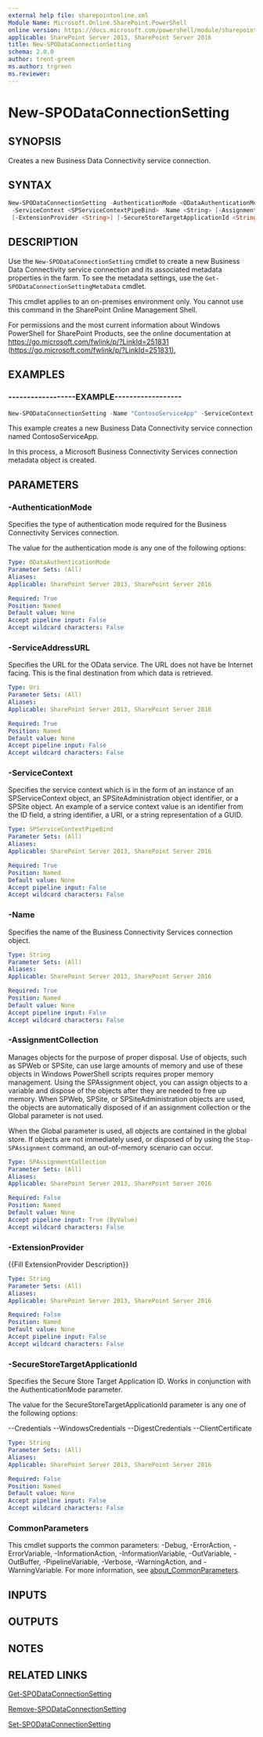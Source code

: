 ```yaml
---
external help file: sharepointonline.xml
Module Name: Microsoft.Online.SharePoint.PowerShell
online version: https://docs.microsoft.com/powershell/module/sharepoint-online/new-spodataconnectionsetting
applicable: SharePoint Server 2013, SharePoint Server 2016
title: New-SPODataConnectionSetting
schema: 2.0.0
author: trent-green
ms.author: trgreen
ms.reviewer:
---
```


# New-SPODataConnectionSetting

## SYNOPSIS

Creates a new Business Data Connectivity service connection.

## SYNTAX

```powershell
New-SPODataConnectionSetting -AuthenticationMode <ODataAuthenticationMode> -ServiceAddressURL <Uri>
 -ServiceContext <SPServiceContextPipeBind> -Name <String> [-AssignmentCollection <SPAssignmentCollection>]
 [-ExtensionProvider <String>] [-SecureStoreTargetApplicationId <String>] [<CommonParameters>]
```

## DESCRIPTION

Use the `New-SPODataConnectionSetting` cmdlet to create a new Business Data Connectivity service connection and its associated metadata properties in the farm.
To see the metadata settings, use the `Get-SPODataConnectionSettingMetaData` cmdlet.

This cmdlet applies to an on-premises environment only.
You cannot use this command in the SharePoint Online Management Shell.

For permissions and the most current information about Windows PowerShell for SharePoint Products, see the online documentation at <https://go.microsoft.com/fwlink/p/?LinkId=251831> (<https://go.microsoft.com/fwlink/p/?LinkId=251831).>

## EXAMPLES

### ------------------EXAMPLE------------------

```powershell
New-SPODataConnectionSetting -Name "ContosoServiceApp" -ServiceContext "http://contoso" -ServiceAddressURL "https://expensereporting.cloudapp.net/expensereporting.svc" -AuthenticationMode "Credentials" -SecureStoreTargetApplicationId "DallasUserName"
```

This example creates a new Business Data Connectivity service connection named ContosoServiceApp.

In this process, a Microsoft Business Connectivity Services connection metadata object is created.

## PARAMETERS

### -AuthenticationMode

Specifies the type of authentication mode required for the Business Connectivity Services connection.

The value for the authentication mode is any one of the following options:

```yaml
Type: ODataAuthenticationMode
Parameter Sets: (All)
Aliases:
Applicable: SharePoint Server 2013, SharePoint Server 2016

Required: True
Position: Named
Default value: None
Accept pipeline input: False
Accept wildcard characters: False
```

### -ServiceAddressURL

Specifies the URL for the OData service.
The URL does not have be Internet facing.
This is the final destination from which data is retrieved.

```yaml
Type: Uri
Parameter Sets: (All)
Aliases:
Applicable: SharePoint Server 2013, SharePoint Server 2016

Required: True
Position: Named
Default value: None
Accept pipeline input: False
Accept wildcard characters: False
```

### -ServiceContext

Specifies the service context which is in the form of an instance of an SPServiceContext object, an SPSiteAdministration object identifier, or a SPSite object.
An example of a service context value is an identifier from the ID field, a string identifier, a URI, or a string representation of a GUID.

```yaml
Type: SPServiceContextPipeBind
Parameter Sets: (All)
Aliases:
Applicable: SharePoint Server 2013, SharePoint Server 2016

Required: True
Position: Named
Default value: None
Accept pipeline input: False
Accept wildcard characters: False
```

### -Name

Specifies the name of the Business Connectivity Services connection object.

```yaml
Type: String
Parameter Sets: (All)
Aliases:
Applicable: SharePoint Server 2013, SharePoint Server 2016

Required: True
Position: Named
Default value: None
Accept pipeline input: False
Accept wildcard characters: False
```

### -AssignmentCollection

Manages objects for the purpose of proper disposal.
Use of objects, such as SPWeb or SPSite, can use large amounts of memory and use of these objects in Windows PowerShell scripts requires proper memory management.
Using the SPAssignment object, you can assign objects to a variable and dispose of the objects after they are needed to free up memory.
When SPWeb, SPSite, or SPSiteAdministration objects are used, the objects are automatically disposed of if an assignment collection or the Global parameter is not used.

When the Global parameter is used, all objects are contained in the global store.
If objects are not immediately used, or disposed of by using the `Stop-SPAssignment` command, an out-of-memory scenario can occur.

```yaml
Type: SPAssignmentCollection
Parameter Sets: (All)
Aliases:
Applicable: SharePoint Server 2013, SharePoint Server 2016

Required: False
Position: Named
Default value: None
Accept pipeline input: True (ByValue)
Accept wildcard characters: False
```

### -ExtensionProvider

{{Fill ExtensionProvider Description}}

```yaml
Type: String
Parameter Sets: (All)
Aliases:
Applicable: SharePoint Server 2013, SharePoint Server 2016

Required: False
Position: Named
Default value: None
Accept pipeline input: False
Accept wildcard characters: False
```

### -SecureStoreTargetApplicationId

Specifies the Secure Store Target Application ID.
Works in conjunction with the AuthenticationMode parameter.

The value for the SecureStoreTargetApplicationId parameter is any one of the following options:

--Credentials
--WindowsCredentials
--DigestCredentials
--ClientCertificate

```yaml
Type: String
Parameter Sets: (All)
Aliases:
Applicable: SharePoint Server 2013, SharePoint Server 2016

Required: False
Position: Named
Default value: None
Accept pipeline input: False
Accept wildcard characters: False
```

### CommonParameters

This cmdlet supports the common parameters: -Debug, -ErrorAction, -ErrorVariable, -InformationAction, -InformationVariable, -OutVariable, -OutBuffer, -PipelineVariable, -Verbose, -WarningAction, and -WarningVariable. For more information, see [about_CommonParameters](https://go.microsoft.com/fwlink/?LinkID=113216).

## INPUTS

## OUTPUTS

## NOTES

## RELATED LINKS

[Get-SPODataConnectionSetting](Get-SPODataConnectionSetting.md)

[Remove-SPODataConnectionSetting](Remove-SPODataConnectionSetting.md)

[Set-SPODataConnectionSetting](Set-SPODataConnectionSetting.md)
